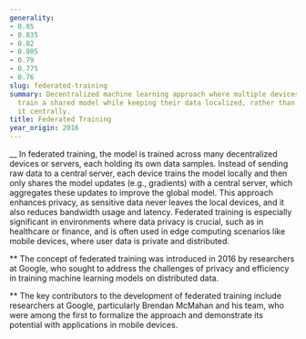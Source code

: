 ```yaml
---
generality:
- 0.85
- 0.835
- 0.82
- 0.805
- 0.79
- 0.775
- 0.76
slug: federated-training
summary: Decentralized machine learning approach where multiple devices or nodes collaboratively
  train a shared model while keeping their data localized, rather than aggregating
  it centrally.
title: Federated Training
year_origin: 2016
---
```


\_\_ In federated training, the model is trained across many decentralized devices or servers, each holding its own data samples. Instead of sending raw data to a central server, each device trains the model locally and then only shares the model updates (e.g., gradients) with a central server, which aggregates these updates to improve the global model. This approach enhances privacy, as sensitive data never leaves the local devices, and it also reduces bandwidth usage and latency. Federated training is especially significant in environments where data privacy is crucial, such as in healthcare or finance, and is often used in edge computing scenarios like mobile devices, where user data is private and distributed.

\*\* The concept of federated training was introduced in 2016 by researchers at Google, who sought to address the challenges of privacy and efficiency in training machine learning models on distributed data.

\*\* The key contributors to the development of federated training include researchers at Google, particularly Brendan McMahan and his team, who were among the first to formalize the approach and demonstrate its potential with applications in mobile devices.